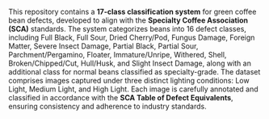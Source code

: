 This repository contains a **17-class classification system** for green coffee bean defects, developed to align with the **Specialty Coffee Association (SCA)** standards. The system categorizes beans into 16 defect classes, including Full Black, Full Sour, Dried Cherry/Pod, Fungus Damage, Foreign Matter, Severe Insect Damage, Partial Black, Partial Sour, Parchment/Pergamino, Floater, Immature/Unripe, Withered, Shell, Broken/Chipped/Cut, Hull/Husk, and Slight Insect Damage, along with an additional class for normal beans classified as specialty-grade. The dataset comprises images captured under three distinct lighting conditions: Low Light, Medium Light, and High Light. Each image is carefully annotated and classified in accordance with the **SCA Table of Defect Equivalents**, ensuring consistency and adherence to industry standards.
